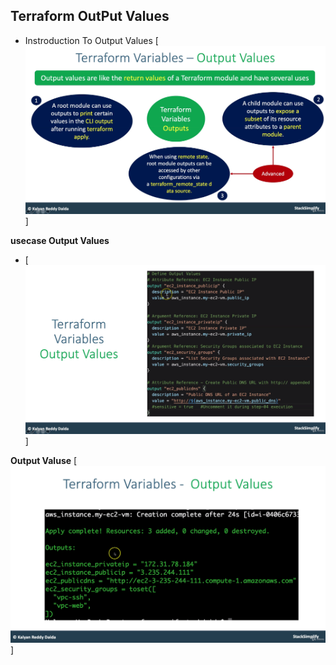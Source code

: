 ## Terraform OutPut Values
- Instroduction To Output Values
[![img.png](img.png)]

**usecase Output Values**
- [![img_2.png](img_2.png)]

**Output Valuse**
[![img_1.png](img_1.png)]